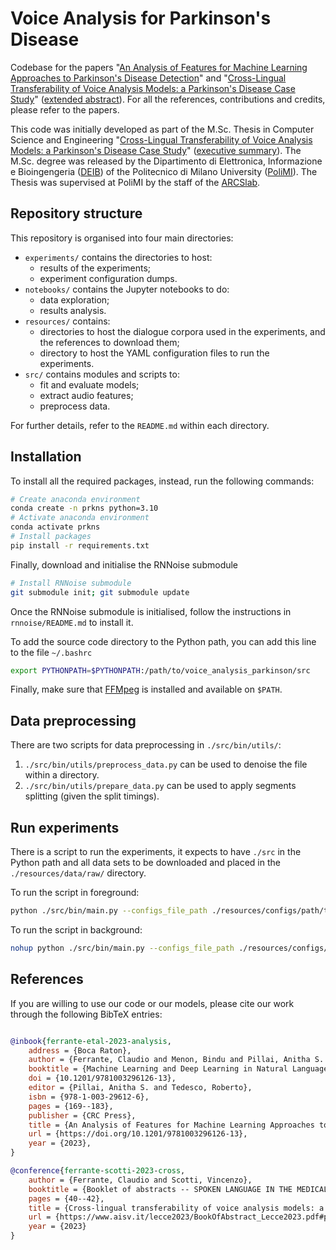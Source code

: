 # Voice Analysis for Parkinson's Disease

Codebase for the papers "[An Analysis of Features for Machine Learning Approaches to Parkinson's Disease Detection](https://www.overleaf.com/read/dfzwqkspnxxp)" and "[Cross-Lingual Transferability of Voice Analysis Models: a Parkinson's Disease Case Study](https://www.overleaf.com/read/yryxdcgzgprv)" ([extended abstract](https://www.overleaf.com/read/wtjyqvpnngwg)). 
For all the references, contributions and credits, please refer to the papers.

This code was initially developed as part of the M.Sc. Thesis in Computer Science and Engineering "[Cross-Lingual Transferability of Voice Analysis Models: a Parkinson's Disease Case Study](https://www.overleaf.com/read/tkbjcxxjrzjb)" ([executive summary](https://www.overleaf.com/read/qdszgphmhcsd)).
The M.Sc. degree was released by the Dipartimento di Elettronica, Informazione e Bioingengeria  ([DEIB](https://www.deib.polimi.it/eng/home-page)) of the Politecnico di Milano University ([PoliMI](https://www.unitn.it)).
The Thesis was supervised at PoliMI by the staff of the [ARCSlab](https://arcslab.dei.polimi.it).

## Repository structure

This repository is organised into four main directories:

- `experiments/` contains the directories to host:  
    - results of the experiments;
    - experiment configuration dumps.
- `notebooks/` contains the Jupyter notebooks to do:  
    - data exploration;
    - results analysis.
- `resources/` contains:
    - directories to host the dialogue corpora used in the experiments, and the references to download them;
    - directory to host the YAML configuration files to run the experiments.
- `src/` contains modules and scripts to: 
    - fit and evaluate models;
    - extract audio features;
    - preprocess data.

For further details, refer to the `README.md` within each directory.

## Installation

To install all the required packages, instead, run the following commands:

```bash
# Create anaconda environment
conda create -n prkns python=3.10
# Activate anaconda environment
conda activate prkns
# Install packages
pip install -r requirements.txt
```

Finally, download and initialise the RNNoise submodule

```bash
# Install RNNoise submodule 
git submodule init; git submodule update
```

Once the RNNoise submodule is initialised, follow the instructions in `rnnoise/README.md` to install it.

To add the source code directory to the Python path, you can add this line to the file `~/.bashrc`

```bash
export PYTHONPATH=$PYTHONPATH:/path/to/voice_analysis_parkinson/src
```

Finally, make sure that [FFMpeg](https://ffmpeg.org) is installed and available on `$PATH`.

## Data preprocessing

There are two scripts for data preprocessing in `./src/bin/utils/`:
1) `./src/bin/utils/preprocess_data.py` can be used to denoise the file within a directory.
2) `./src/bin/utils/prepare_data.py` can be used to apply segments splitting (given the split timings).

## Run experiments

There is a script to run the experiments, it expects to have `./src` in the Python path and all data sets to be downloaded and placed in the `./resources/data/raw/` directory.

To run the script in foreground:
```bash
python ./src/bin/main.py --configs_file_path ./resources/configs/path/to/config.yaml
```

To run the script in background:

```bash
nohup python ./src/bin/main.py --configs_file_path ./resources/configs/path/to/config.yaml > experiment_"$(date '+%Y_%m_%d_%H_%M_%S')".out &
``` 

## References

If you are willing to use our code or our models, please cite our work through the following BibTeX entries:

```bibtex

```
```bibtex
@inbook{ferrante-etal-2023-analysis,
	address = {Boca Raton},
	author = {Ferrante, Claudio and Menon, Bindu and Pillai, Anitha S. and Sbattella, Licia and Scotti, Vincenzo},
	booktitle = {Machine Learning and Deep Learning in Natural Language Processing},
	doi = {10.1201/9781003296126-13},
	editor = {Pillai, Anitha S. and Tedesco, Roberto},
	isbn = {978-1-003-29612-6},
	pages = {169--183},
	publisher = {CRC Press},
	title = {An Analysis of Features for Machine Learning Approaches to Parkinson's Disease Detection},
	url = {https://doi.org/10.1201/9781003296126-13},
	year = {2023},
}
```
```bibtex
@conference{ferrante-scotti-2023-cross,
	author = {Ferrante, Claudio and Scotti, Vincenzo},
	booktitle = {Booklet of abstracts -- SPOKEN LANGUAGE IN THE MEDICAL FIELD: Linguistic analysis, technological applications and clinical tools},
	pages = {40--42},
	title = {Cross-lingual transferability of voice analysis models: a Parkinson's Disease case study},
	url = {https://www.aisv.it/lecce2023/BookOfAbstract_Lecce2023.pdf#page=40},
	year = {2023}
}
```
